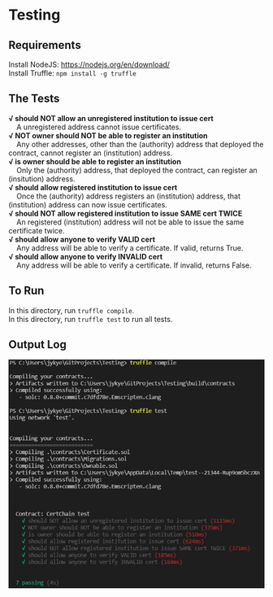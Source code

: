 # Testing
## Requirements
Install NodeJS: https://nodejs.org/en/download/  
Install Truffle: `npm install -g truffle`  

## The Tests  
**√ should NOT allow an unregistered institution to issue cert**   
&nbsp; &nbsp; A unregistered address cannot issue certificates.   
**√ NOT owner should NOT be able to register an institution**      
&nbsp; &nbsp; Any other addresses, other than the (authority) address that deployed the contract, cannot register an (institution) address.   
**√ is owner should be able to register an institution**    
&nbsp; &nbsp; Only the (authority) address, that deployed the contract, can register an (insitution) address.  
**√ should allow registered institution to issue cert**          
&nbsp; &nbsp; Once the (authority) address registers an (institution) address, that (institution) address can now issue certificates.  
**√ should NOT allow registered institution to issue SAME cert TWICE**          
&nbsp; &nbsp; An registered (institution) address will not be able to issue the same certificate twice.     
**√ should allow anyone to verify VALID cert**   
&nbsp; &nbsp; Any address will be able to verify a certificate. If valid, returns True.  
**√ should allow anyone to verify INVALID cert**          
&nbsp; &nbsp; Any address will be able to verify a certificate. If invalid, returns False.  

## To Run
In this directory, run `truffle compile`.  
In this directory, run `truffle test` to run all tests.

## Output Log  
![Output Log Image](outputLog.JPG) 
